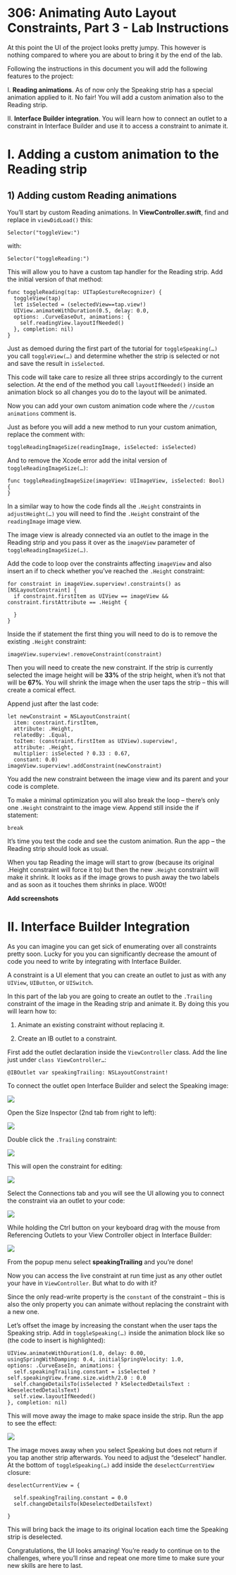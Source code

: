 # 306: Animating Auto Layout Constraints, Part 3 - Lab Instructions

At this point the UI of the project looks pretty jumpy. This however is nothing compared to where you are about to bring it by the end of the lab.

Following the instructions in this document you will add the following features to the project:

I. **Reading animations**. As of now only the Speaking strip has a special animation applied to it. No fair! You will add a custom animation also to the Reading strip.

II. **Interface Builder integration**. You will learn how to connect an outlet to a constraint in Interface Builder and use it to access a constraint to animate it.

# I. Adding a custom animation to the Reading strip

## 1) Adding custom Reading animations

You’ll start by custom Reading animations. In **ViewController.swift**, find and replace in `viewDidLoad()` this:

    Selector("toggleView:")

with:

    Selector("toggleReading:")

This will allow you to have a custom tap handler for the Reading strip. Add the initial version of that method:

    func toggleReading(tap: UITapGestureRecognizer) {
      toggleView(tap)
      let isSelected = (selectedView==tap.view!)
      UIView.animateWithDuration(0.5, delay: 0.0, 
      options: .CurveEaseOut, animations: {
        self.readingView.layoutIfNeeded()
      }, completion: nil)
    }

Just as demoed during the first part of the tutorial for `toggleSpeaking(…)` you call `toggleView(…)` and determine whether the strip is selected or not and save the result in `isSelected`.

This code will take care to resize all three strips accordingly to the current selection. At the end of the method you call `layoutIfNeeded()` inside an animation block so all changes you do to the layout will be animated.

Now you can add your own custom animation code where the `//custom animations` comment is.

Just as before you will add a new method to run your custom animation, replace the comment with:

    toggleReadingImageSize(readingImage, isSelected: isSelected)

And to remove the Xcode error add the inital version of `toggleReadingImageSize(…)`:

    func toggleReadingImageSize(imageView: UIImageView, isSelected: Bool) {
    }

In a similar way to how the code finds all the `.Height` constraints in `adjustHeight(…)` you will need to find the `.Height` constraint of the `readingImage` image view.

The image view is already connected via an outlet to the image in the Reading strip and you pass it over as the `imageView` parameter of `toggleReadingImageSize(…)`.

Add the code to loop over the constraints affecting `imageView` and also insert an if to check whether you’ve reached the `.Height` constraint:

    for constraint in imageView.superview!.constraints() as [NSLayoutConstraint] {
      if constraint.firstItem as UIView == imageView && constraint.firstAttribute == .Height {

      }
    }

Inside the if statement the first thing you will need to do is to remove the existing `.Height` constraint:

    imageView.superview!.removeConstraint(constraint)

Then you will need to create the new constraint. If the strip is currently selected the image height will be **33%** of the strip height, when it’s not that will be **67%**. You will shrink the image when the user taps the strip – this will create a comical effect.

Append just after the last code:

    let newConstraint = NSLayoutConstraint(
      item: constraint.firstItem,
      attribute: .Height,
      relatedBy: .Equal,
      toItem: (constraint.firstItem as UIView).superview!,
      attribute: .Height,
      multiplier: isSelected ? 0.33 : 0.67,
      constant: 0.0)
    imageView.superview!.addConstraint(newConstraint)

You add the new constraint between the image view and its parent and your code is complete.

To make a minimal optimization you will also break the loop – there’s only one `.Height` constraint to the image view. Append still inside the if statement:

    break

It’s time you test the code and see the custom animation. Run the app – the Reading strip should look as usual.

When you tap Reading the image will start to grow (because its original .Height constraint will force it to) but then the new `.Height` constraint will make it shrink. It looks as if the image grows to push away the two labels and as soon as it touches them shrinks in place. W00t!

**Add screenshots**

# II. Interface Builder Integration

As you can imagine you can get sick of enumerating over all constraints pretty soon. Lucky for you you can significantly decrease the amount of code you need to write by integrating with Interface Builder.

A constraint is a UI element that you can create an outlet to just as with any `UIView`, `UIButton`, or `UISwitch`.

In this part of the lab you are going to create an outlet to the `.Trailing` constraint of the image in the Reading strip and animate it. By doing this you will learn how to:

1. Animate an existing constraint without replacing it.

2. Create an IB outlet to a constraint.

First add the outlet declaration inside the `ViewController` class. Add the line just under `class ViewController…`:

    @IBOutlet var speakingTrailing: NSLayoutConstraint!

To connect the outlet open Interface Builder and select the Speaking image:

![](./3-LabImages/ib1.png)

Open the Size Inspector (2nd tab from right to left):

![](./3-LabImages/ib2.png)

Double click the `.Trailing` constraint:

![](./3-LabImages/ib3.png)

This will open the constraint for editing:

![](./3-LabImages/ib4.png)

Select the Connections tab and you will see the UI allowing you to connect the constraint via an outlet to your code:

![](./3-LabImages/ib5.png)

While holding the Ctrl button on your keyboard drag with the mouse from Referencing Outlets to your View Controller object in Interface Builder:

![](./3-LabImages/ib6.png)

From the popup menu select **speakingTrailing** and you’re done!

Now you can access the live constraint at run time just as any other outlet your have in `ViewController`. But what to do with it?

Since the only read-write property is the `constant` of the constraint – this is also the only property you can animate without replacing the constraint with a new one.

Let’s offset the image by increasing the constant when the user taps the Speaking strip. Add in `toggleSpeaking(…)` inside the animation block like so (the code to insert is highlighted):

    UIView.animateWithDuration(1.0, delay: 0.00, 
    usingSpringWithDamping: 0.4, initialSpringVelocity: 1.0, 
    options: .CurveEaseIn, animations: {
      self.speakingTrailing.constant = isSelected ? self.speakingView.frame.size.width/2.0 : 0.0
      self.changeDetailsTo(isSelected ? kSelectedDetailsText : kDeselectedDetailsText)
      self.view.layoutIfNeeded()
    }, completion: nil)

This will move away the image to make space inside the strip. Run the app to see the effect:

![](./3-LabImages/ib7.png)

The image moves away when you select Speaking but does not return if you tap another strip afterwards. You need to adjust the “deselect” handler. At the bottom of `toggleSpeaking(…)` add inside the `deselectCurrentView` closure:

    deselectCurrentView = {

      self.speakingTrailing.constant = 0.0
      self.changeDetailsTo(kDeselectedDetailsText)

    }

This will bring back the image to its original location each time the Speaking strip is deselected.

Congratulations, the UI looks amazing! You’re ready to continue on to the challenges, where you’ll rinse and repeat one more time to make sure your new skills are here to last.



